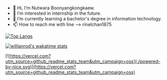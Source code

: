 - 👋 Hi, I’m Nutwara Boonyangkongkaew.
- 👀 I’m interested in internship in the future.
- 🌱 I’m currently learning a bachelor's degree in information technology.
- 📫 How to reach me with line --> rinelchan1875

<!---
rinelchan/rinelchan is a ✨ special ✨ repository because its `README.md` (this file) appears on your GitHub profile.
You can click the Preview link to take a look at your changes.
--->

[![Top Langs](https://github-readme-stats.vercel.app/api/top-langs/?username=rinelchan&layout=compact&show_icons=true&theme=radical)](https://github.com/rinelchan/github-readme-stats)

[![willianrod's wakatime stats](https://github-readme-stats.vercel.app/api/wakatime?username=rinelchan)](https://github.com/anuraghazra/github-readme-stats)

[![https://vercel.com?utm_source=github_readme_stats_team&utm_campaign=oss](./powered-by-nice.svg)](https://vercel.com?utm_source=github_readme_stats_team&utm_campaign=oss)

